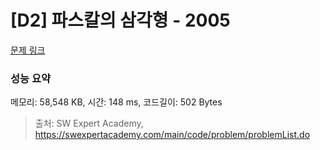 # [D2] 파스칼의 삼각형 - 2005 

[문제 링크](https://swexpertacademy.com/main/code/problem/problemDetail.do?contestProbId=AV5P0-h6Ak4DFAUq) 

### 성능 요약

메모리: 58,548 KB, 시간: 148 ms, 코드길이: 502 Bytes



> 출처: SW Expert Academy, https://swexpertacademy.com/main/code/problem/problemList.do